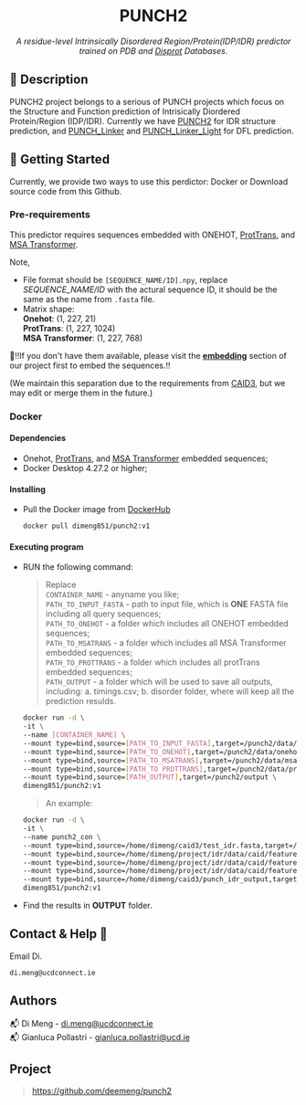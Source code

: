 <h1 align="center">PUNCH2</h1>
<p align="center"><i>A residue-level Intrinsically Disordered Region/Protein(IDP/IDR) predictor trained on PDB and <a href="https://www.rcsb.org/">Disprot</a> Databases.</i></p>

## 📝 Description
PUNCH2 project belongs to a serious of PUNCH projects which focus on the Structure and Function prediction of Intrisically Diordered Protein/Region (IDP/IDR).
Currently we have <a href="https://github.com/deemeng/punch2">PUNCH2</a> for IDR structure prediction, and <a href="https://github.com/deemeng/punch_linker">PUNCH_Linker</a> and  <a href="https://github.com/deemeng/punch_linker_light">PUNCH_Linker_Light</a> for DFL prediction. 

## 🐣 Getting Started
Currently, we provide two ways to use this perdictor: Docker or Download source code from this Github.
### Pre-requirements
This predictor requires sequences embedded with ONEHOT, [ProtTrans](https://github.com/agemagician/ProtTrans), and [MSA Transformer](https://github.com/facebookresearch/esm).

Note, 
* File format should be `[SEQUENCE_NAME/ID].npy`, replace *SEQUENCE_NAME/ID* with the actural sequence ID, it should be the same as the name from `.fasta` file.
* Matrix shape: \
  **Onehot**: (1, 227, 21) \
  **ProtTrans**: (1, 227, 1024) \
  **MSA Transformer**: (1, 227, 768)

📣‼️If you don't have them available, please visit the **[embedding](https://github.com/deemeng/embedding)** section of our project first to embed the sequences.‼️

(We maintain this separation due to the requirements from [CAID3](https://caid.idpcentral.org/challenge), but we may edit or merge them in the future.)
### Docker
#### Dependencies
* Onehot, [ProtTrans](https://github.com/agemagician/ProtTrans), and [MSA Transformer](https://github.com/facebookresearch/esm) embedded sequences;
* Docker Desktop 4.27.2 or higher;
#### Installing
* Pull the Docker image from  <a href="https://hub.docker.com/repository/docker/dimeng851/punch2/tags">DockerHub</a>
  ```sh
  docker pull dimeng851/punch2:v1
  ```

#### Executing program
* RUN the following command:
  >Replace \
  >`CONTAINER_NAME` - anyname you like; \
  >`PATH_TO_INPUT_FASTA` - path to input file, which is **ONE** FASTA file including all query sequences; \
  >`PATH_TO_ONEHOT` - a folder which includes all ONEHOT embedded sequences; \
  >`PATH_TO_MSATRANS` - a folder which includes all MSA Transformer embedded sequences; \
  >`PATH_TO_PROTTRANS` - a folder which includes all protTrans embedded sequences; \
  >`PATH_OUTPUT` - a folder which will be used to save all outputs, including: a. timings.csv; b. disorder folder, where will keep all the prediction resulds.
  ```sh
  docker run -d \
  -it \
  --name [CONTAINER_NAME] \
  --mount type=bind,source=[PATH_TO_INPUT_FASTA],target=/punch2/data/input.fasta \
  --mount type=bind,source=[PATH_TO_ONEHOT],target=/punch2/data/onehot \
  --mount type=bind,source=[PATH_TO_MSATRANS],target=/punch2/data/msaTrans \
  --mount type=bind,source=[PATH_TO_PROTTRANS],target=/punch2/data/protTrans \
  --mount type=bind,source=[PATH_OUTPUT],target=/punch2/output \
  dimeng851/punch2:v1
  ```
  > 
  >An example:
  ```sh
  docker run -d \
  -it \
  --name punch2_con \
  --mount type=bind,source=/home/dimeng/caid3/test_idr.fasta,target=/punch2/data/input.fasta \
  --mount type=bind,source=/home/dimeng/project/idr/data/caid/features/onehot,target=/punch2/data/onehot \
  --mount type=bind,source=/home/dimeng/project/idr/data/caid/features/msaTrans,target=/punch2/data/msaTrans \
  --mount type=bind,source=/home/dimeng/project/idr/data/caid/features/protTrans,target=/punch2/data/protTrans \
  --mount type=bind,source=/home/dimeng/caid3/punch_idr_output,target=/punch2/output \
  dimeng851/punch2:v1
  ```
* Find the results in **OUTPUT** folder.

## Contact & Help 📩

Email Di.
```
di.meng@ucdconnect.ie
```

## Authors
📬 Di Meng - di.meng@ucdconnect.ie \
📬 Gianluca Pollastri - gianluca.pollastri@ucd.ie

## Project
>https://github.com/deemeng/punch2
